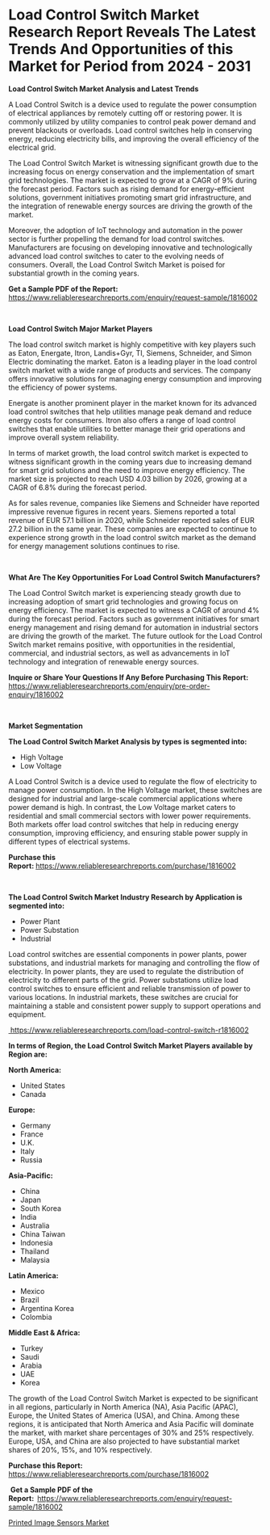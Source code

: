 <p><h1>Load Control Switch Market Research Report Reveals The Latest Trends And Opportunities of this Market for Period from 2024 - 2031</h1></p><p><strong>Load Control Switch Market Analysis and Latest Trends</strong></p>
<p><p>A Load Control Switch is a device used to regulate the power consumption of electrical appliances by remotely cutting off or restoring power. It is commonly utilized by utility companies to control peak power demand and prevent blackouts or overloads. Load control switches help in conserving energy, reducing electricity bills, and improving the overall efficiency of the electrical grid.</p><p>The Load Control Switch Market is witnessing significant growth due to the increasing focus on energy conservation and the implementation of smart grid technologies. The market is expected to grow at a CAGR of 9% during the forecast period. Factors such as rising demand for energy-efficient solutions, government initiatives promoting smart grid infrastructure, and the integration of renewable energy sources are driving the growth of the market.</p><p>Moreover, the adoption of IoT technology and automation in the power sector is further propelling the demand for load control switches. Manufacturers are focusing on developing innovative and technologically advanced load control switches to cater to the evolving needs of consumers. Overall, the Load Control Switch Market is poised for substantial growth in the coming years.</p></p>
<p><strong>Get a Sample PDF of the Report:&nbsp;</strong> <a href="https://www.reliableresearchreports.com/enquiry/request-sample/1816002">https://www.reliableresearchreports.com/enquiry/request-sample/1816002</a></p>
<p>&nbsp;</p>
<p><strong>Load Control Switch Major Market Players</strong></p>
<p><p>The load control switch market is highly competitive with key players such as Eaton, Energate, Itron, Landis+Gyr, TI, Siemens, Schneider, and Simon Electric dominating the market. Eaton is a leading player in the load control switch market with a wide range of products and services. The company offers innovative solutions for managing energy consumption and improving the efficiency of power systems.</p><p>Energate is another prominent player in the market known for its advanced load control switches that help utilities manage peak demand and reduce energy costs for consumers. Itron also offers a range of load control switches that enable utilities to better manage their grid operations and improve overall system reliability.</p><p>In terms of market growth, the load control switch market is expected to witness significant growth in the coming years due to increasing demand for smart grid solutions and the need to improve energy efficiency. The market size is projected to reach USD 4.03 billion by 2026, growing at a CAGR of 6.8% during the forecast period.</p><p>As for sales revenue, companies like Siemens and Schneider have reported impressive revenue figures in recent years. Siemens reported a total revenue of EUR 57.1 billion in 2020, while Schneider reported sales of EUR 27.2 billion in the same year. These companies are expected to continue to experience strong growth in the load control switch market as the demand for energy management solutions continues to rise.</p></p>
<p>&nbsp;</p>
<p><strong>What Are The Key Opportunities For Load Control Switch Manufacturers?</strong></p>
<p><p>The Load Control Switch market is experiencing steady growth due to increasing adoption of smart grid technologies and growing focus on energy efficiency. The market is expected to witness a CAGR of around 4% during the forecast period. Factors such as government initiatives for smart energy management and rising demand for automation in industrial sectors are driving the growth of the market. The future outlook for the Load Control Switch market remains positive, with opportunities in the residential, commercial, and industrial sectors, as well as advancements in IoT technology and integration of renewable energy sources.</p></p>
<p><strong>Inquire or Share Your Questions If Any Before Purchasing This Report:</strong> <a href="https://www.reliableresearchreports.com/enquiry/pre-order-enquiry/1816002">https://www.reliableresearchreports.com/enquiry/pre-order-enquiry/1816002</a></p>
<p>&nbsp;</p>
<p><strong>Market Segmentation</strong></p>
<p><strong>The Load Control Switch Market Analysis by types is segmented into:</strong></p>
<p><ul><li>High Voltage</li><li>Low Voltage</li></ul></p>
<p><p>A Load Control Switch is a device used to regulate the flow of electricity to manage power consumption. In the High Voltage market, these switches are designed for industrial and large-scale commercial applications where power demand is high. In contrast, the Low Voltage market caters to residential and small commercial sectors with lower power requirements. Both markets offer load control switches that help in reducing energy consumption, improving efficiency, and ensuring stable power supply in different types of electrical systems.</p></p>
<p><strong>Purchase this Report:&nbsp;</strong><a href="https://www.reliableresearchreports.com/purchase/1816002">https://www.reliableresearchreports.com/purchase/1816002</a></p>
<p>&nbsp;</p>
<p><strong>The Load Control Switch Market Industry Research by Application is segmented into:</strong></p>
<p><ul><li>Power Plant</li><li>Power Substation</li><li>Industrial</li></ul></p>
<p><p>Load control switches are essential components in power plants, power substations, and industrial markets for managing and controlling the flow of electricity. In power plants, they are used to regulate the distribution of electricity to different parts of the grid. Power substations utilize load control switches to ensure efficient and reliable transmission of power to various locations. In industrial markets, these switches are crucial for maintaining a stable and consistent power supply to support operations and equipment.</p></p>
<p><a href="https://www.reliableresearchreports.com/load-control-switch-r1816002">&nbsp;https://www.reliableresearchreports.com/load-control-switch-r1816002</a></p>
<p><strong>In terms of Region, the Load Control Switch Market Players available by Region are:</strong></p>
<p>
    <p> <strong> North America: </strong>
        <ul>
            <li>United States</li>
            <li>Canada</li>
        </ul>
        </p> 
    <p> <strong> Europe: </strong>
        <ul>
            <li>Germany</li>
            <li>France</li>
            <li>U.K.</li>
            <li>Italy</li>
            <li>Russia</li>
        </ul>
        </p> 
    <p> <strong> Asia-Pacific: </strong>
        <ul>
            <li>China</li>
            <li>Japan</li>
            <li>South Korea</li>
            <li>India</li>
            <li>Australia</li>
            <li>China Taiwan</li>
            <li>Indonesia</li>
            <li>Thailand</li>
            <li>Malaysia</li>
        </ul>
        </p> 
    <p> <strong> Latin America: </strong>
        <ul>
            <li>Mexico</li>
            <li>Brazil</li>
            <li>Argentina Korea</li>
            <li>Colombia</li>
        </ul>
        </p> 
    <p> <strong> Middle East & Africa: </strong>
        <ul>
            <li>Turkey</li>
            <li>Saudi</li>
            <li>Arabia</li>
            <li>UAE</li>
            <li>Korea</li>
        </ul>
    </p>
    </p>
<p><p>The growth of the Load Control Switch Market is expected to be significant in all regions, particularly in North America (NA), Asia Pacific (APAC), Europe, the United States of America (USA), and China. Among these regions, it is anticipated that North America and Asia Pacific will dominate the market, with market share percentages of 30% and 25% respectively. Europe, USA, and China are also projected to have substantial market shares of 20%, 15%, and 10% respectively.</p></p>
<p><strong>Purchase this Report: </strong><a href="https://www.reliableresearchreports.com/purchase/1816002">https://www.reliableresearchreports.com/purchase/1816002</a></p>
<p>&nbsp;<strong>Get a Sample PDF of the Report:&nbsp;&nbsp;</strong><a href="https://www.reliableresearchreports.com/enquiry/request-sample/1816002">https://www.reliableresearchreports.com/enquiry/request-sample/1816002</a></p>
<p><strong></strong></p>
<p><p><a href="https://github.com/BroderickLeannon/Market-Research-Report-List-1/blob/main/printed-image-sensors-market.md">Printed Image Sensors Market</a></p></p>